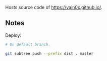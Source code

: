 Hosts source code of <https://vain0x.github.io/>.

## Notes

Deploy:

```sh
# On default branch.

git subtree push --prefix dist . master
```
